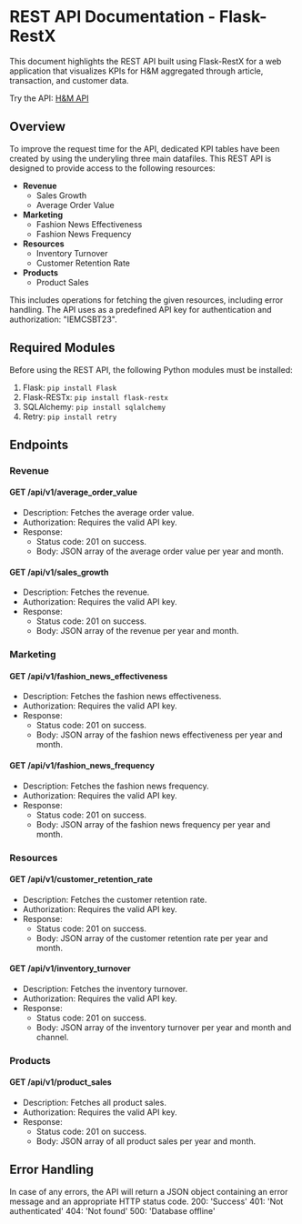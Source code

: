 # REST API Documentation - Flask-RestX

This document highlights the REST API built using Flask-RestX for a web application that visualizes KPIs for H&M aggregated through article, transaction, and customer data.

Try the API: [H&M API](api.maxharrison.de)

## Overview

To improve the request time for the API, dedicated KPI tables have been created by using the underyling three main datafiles. This REST API is designed to provide access to the following resources:

- **Revenue**
  - Sales Growth
  - Average Order Value
- **Marketing**
  - Fashion News Effectiveness
  - Fashion News Frequency
- **Resources**
  - Inventory Turnover
  - Customer Retention Rate
- **Products**
  - Product Sales

This includes operations for fetching the given resources, including error handling. The API uses as a predefined API key for authentication and authorization: "IEMCSBT23".

## Required Modules

Before using the REST API, the following Python modules must be installed:

1. Flask: `pip install Flask`
2. Flask-RESTx: `pip install flask-restx`
3. SQLAlchemy: `pip install sqlalchemy`
4. Retry: `pip install retry`

## Endpoints

### Revenue

#### GET /api/v1/average_order_value

- Description: Fetches the average order value.
- Authorization: Requires the valid API key.
- Response:
  - Status code: 201 on success.
  - Body: JSON array of the average order value per year and month.

#### GET /api/v1/sales_growth

- Description: Fetches the revenue.
- Authorization: Requires the valid API key.
- Response:
  - Status code: 201 on success.
  - Body: JSON array of the revenue per year and month.

### Marketing

#### GET /api/v1/fashion_news_effectiveness

- Description: Fetches the fashion news effectiveness.
- Authorization: Requires the valid API key.
- Response:
  - Status code: 201 on success.
  - Body: JSON array of the fashion news effectiveness per year and month.
  
#### GET /api/v1/fashion_news_frequency

- Description: Fetches the fashion news frequency.
- Authorization: Requires the valid API key.
- Response:
  - Status code: 201 on success.
  - Body: JSON array of the fashion news frequency per year and month.

### Resources

#### GET /api/v1/customer_retention_rate

- Description: Fetches the customer retention rate.
- Authorization: Requires the valid API key.
- Response:
  - Status code: 201 on success.
  - Body: JSON array of the customer retention rate per year and month.

#### GET /api/v1/inventory_turnover

- Description: Fetches the inventory turnover.
- Authorization: Requires the valid API key.
- Response:
  - Status code: 201 on success.
  - Body: JSON array of the inventory turnover per year and month and channel.
  
### Products

#### GET /api/v1/product_sales

- Description: Fetches all product sales.
- Authorization: Requires the valid API key.
- Response:
  - Status code: 201 on success.
  - Body: JSON array of all product sales per year and month.

## Error Handling

In case of any errors, the API will return a JSON object containing an error message and an appropriate HTTP status code.
  200: 'Success'
  401: 'Not authenticated'
  404: 'Not found'
  500: 'Database offline'
